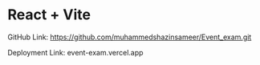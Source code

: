 # React + Vite

GitHub Link: https://github.com/muhammedshazinsameer/Event_exam.git

Deployment Link: event-exam.vercel.app
